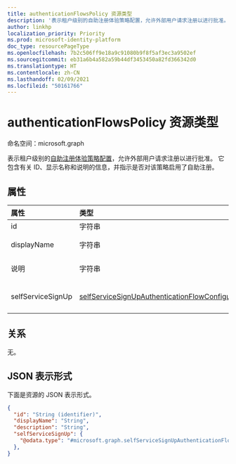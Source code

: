 ```yaml
---
title: authenticationFlowsPolicy 资源类型
description: '表示租户级别的自助注册体验策略配置，允许外部用户请求注册以进行批准。 '
author: linkhp
localization_priority: Priority
ms.prod: microsoft-identity-platform
doc_type: resourcePageType
ms.openlocfilehash: 7b2c506ff9e18a9c91080b9f8f5af3ec3a9502ef
ms.sourcegitcommit: eb31a6b4a582a59b44df3453450a82fd366342d0
ms.translationtype: HT
ms.contentlocale: zh-CN
ms.lasthandoff: 02/09/2021
ms.locfileid: "50161766"
---
```

# <a name="authenticationflowspolicy-resource-type"></a>authenticationFlowsPolicy 资源类型


命名空间：microsoft.graph

表示租户级别的[自助注册体验策略配置](../resources/selfservicesignupauthenticationflowconfiguration.md)，允许外部用户请求注册以进行批准。 它包含有关 ID、显示名称和说明的信息，并指示是否对该策略启用了自助注册。

## <a name="properties"></a>属性
|属性|类型|说明|
|:-------|:---|:----------|
|id|字符串| 继承的属性。 身份验证流策略的 ID。 可选。 只读。
|displayName|字符串| 继承的属性。 策略的用户可读名称。 此属性不是一个键。 可选。 只读。|
|说明|字符串|继承的属性。 策略说明。 此属性不是一个键。 可选。 只读。|
|selfServiceSignUp|[selfServiceSignUpAuthenticationFlowConfiguration](../resources/selfservicesignupauthenticationflowconfiguration.md) |包含用于传达是否已启用或禁用自助注册的 [selfServiceSignUpAuthenticationFlowConfiguration](../resources/selfservicesignupauthenticationflowconfiguration.md) 设置。 此属性不是一个键。 可选。 只读。 |

## <a name="relationships"></a>关系
无。

## <a name="json-representation"></a>JSON 表示形式
下面是资源的 JSON 表示形式。
<!-- {
  "blockType": "resource",
  "keyProperty": "id",
  "@odata.type": "microsoft.graph.authenticationFlowsPolicy",
  "openType": false
}
-->

``` json
{
  "id": "String (identifier)",
  "displayName": "String",
  "description": "String",
  "selfServiceSignUp": {
    "@odata.type": "#microsoft.graph.selfServiceSignUpAuthenticationFlowConfiguration"
  },
}
```


